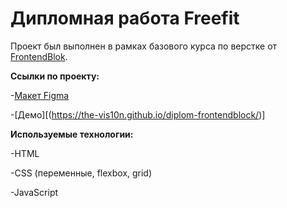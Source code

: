 # Дипломная работа Freefit
Проект был выполнен в рамках базового курса по верстке от [FrontendBlok](https://frontendblok.com/).

**Ссылки по проекту:**

-[Макет Figma]([https://www.figma.com/proto/E1TQnFbF5urLM8f4Sxxi99/Burgers-Menu-Responsive-(Copy)?node-id=0-1&t=WnMrSPFkdjsQh1B5-1](https://www.figma.com/file/KYQ2ACGHWgV9xVk7EBNiLT/%D0%94%D0%B8%D0%BF%D0%BB%D0%BE%D0%BC%D0%BD%D1%8B%D0%B9-%D0%9C%D0%B0%D0%BA%D0%B5%D1%82-%D0%91%D0%B0%D0%B7%D0%BE%D0%B2%D1%8B%D0%B9-FrontendBlok?type=design&node-id=0%3A1&t=8llak1ttG0tYKdL6-1))

-[Демо][(https://the-vis10n.github.io/diplom-frontendblock/)]

**Используемые технологии:**

-HTML

-CSS (переменные, flexbox, grid)

-JavaScript
